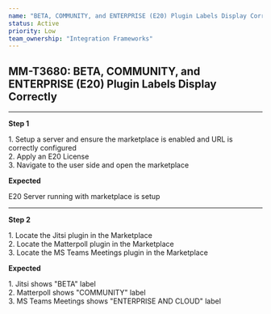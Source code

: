 ```yaml
---
name: "BETA, COMMUNITY, and ENTERPRISE (E20) Plugin Labels Display Correctly"
status: Active
priority: Low
team_ownership: "Integration Frameworks"
---
```


## MM-T3680: BETA, COMMUNITY, and ENTERPRISE (E20) Plugin Labels Display Correctly

---

**Step 1**

1\. Setup a server and ensure the marketplace is enabled and URL is correctly configured\
2\. Apply an E20 License\
3\. Navigate to the user side and open the marketplace

**Expected**

E20 Server running with marketplace is setup

---

**Step 2**

1\. Locate the Jitsi plugin in the Marketplace\
2\. Locate the Matterpoll plugin in the Marketplace\
3\. Locate the MS Teams Meetings plugin in the Marketplace

**Expected**

1\. Jitsi shows "BETA" label\
2\. Matterpoll shows "COMMUNITY" label\
3\. MS Teams Meetings shows "ENTERPRISE AND CLOUD" label
